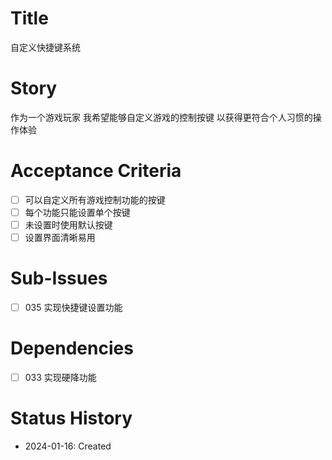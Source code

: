 # Title
自定义快捷键系统

# Story
作为一个游戏玩家
我希望能够自定义游戏的控制按键
以获得更符合个人习惯的操作体验

# Acceptance Criteria
- [ ] 可以自定义所有游戏控制功能的按键
- [ ] 每个功能只能设置单个按键
- [ ] 未设置时使用默认按键
- [ ] 设置界面清晰易用

# Sub-Issues
- [ ] 035 实现快捷键设置功能

# Dependencies
- [ ] 033 实现硬降功能

# Status History
- 2024-01-16: Created

